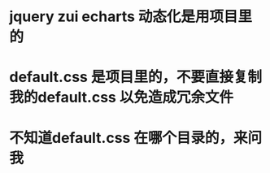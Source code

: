 # jquery zui echarts 动态化是用项目里的
# default.css 是项目里的，不要直接复制我的default.css 以免造成冗余文件
# 不知道default.css 在哪个目录的，来问我